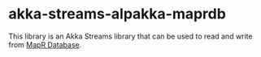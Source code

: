 # akka-streams-alpakka-maprdb

This library is an Akka Streams library that can be used to read and write from [MapR Database](https://mapr.com/products/mapr-database/). 
